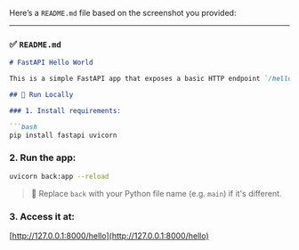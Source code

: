Here’s a `README.md` file based on the screenshot you provided:

---

### ✅ `README.md`

````markdown
# FastAPI Hello World

This is a simple FastAPI app that exposes a basic HTTP endpoint `/hello` returning “Hello, world!”.

## 🚀 Run Locally

### 1. Install requirements:

```bash
pip install fastapi uvicorn
````

### 2. Run the app:

```bash
uvicorn back:app --reload
```

> 🔁 Replace `back` with your Python file name (e.g. `main`) if it's different.

### 3. Access it at:

[http://127.0.0.1:8000/hello](http://127.0.0.1:8000/hello)

```

